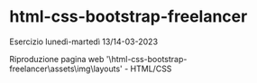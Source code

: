 # html-css-bootstrap-freelancer

Esercizio lunedì-martedì 13/14-03-2023

Riproduzione pagina web '\html-css-bootstrap-freelancer\assets\img\layouts' - HTML/CSS
